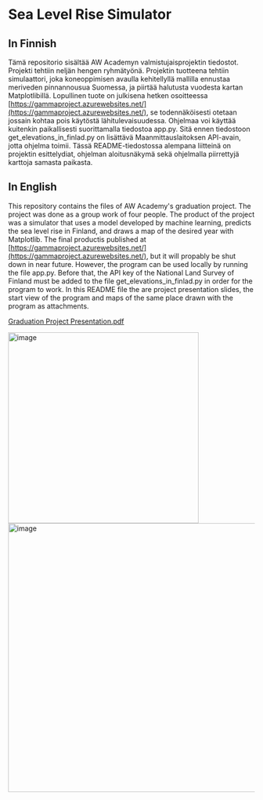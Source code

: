 # Sea Level Rise Simulator

## In Finnish
Tämä repositorio sisältää AW Academyn valmistujaisprojektin tiedostot. Projekti tehtiin neljän hengen ryhmätyönä. Projektin tuotteena tehtiin simulaattori, joka koneoppimisen avaulla kehitellyllä mallilla ennustaa meriveden pinnannousua Suomessa, ja piirtää halutusta vuodesta kartan Matplotlibillä. Lopullinen tuote on julkisena hetken osoitteessa [https://gammaproject.azurewebsites.net/](https://gammaproject.azurewebsites.net/), se todennäköisesti otetaan jossain kohtaa pois käytöstä lähitulevaisuudessa. Ohjelmaa voi käyttää kuitenkin paikallisesti suorittamalla tiedostoa app.py. Sitä ennen tiedostoon get_elevations_in_finlad.py on lisättävä Maanmittauslaitoksen API-avain, jotta ohjelma toimii. Tässä README-tiedostossa alempana liitteinä on projektin esittelydiat, ohjelman aloitusnäkymä sekä ohjelmalla piirrettyjä karttoja samasta paikasta.

## In English
This repository contains the files of AW Academy's graduation project. The project was done as a group work of four people. The product of the project was a simulator that uses a model developed by machine learning, predicts the sea level rise in Finland, and draws a map of the desired year with Matplotlib. The final productis published at [https://gammaproject.azurewebsites.net/](https://gammaproject.azurewebsites.net/), but it will propably be shut down in near future. However, the program can be used locally by running the file app.py. Before that, the API key of the National Land Survey of Finland must be added to the file get_elevations_in_finlad.py in order for the program to work. In this README file the are project presentation slides, the start view of the program and maps of the same place drawn with the program as attachments.

[Graduation Project Presentation.pdf](https://github.com/jussiiih/sea-level-rise-simulator/files/14974587/Graduation.Project.Presentation.pdf)

<img width="389" alt="image" src="https://github.com/jussiiih/sea-level-rise-simulator/assets/107620116/f1ab2aa4-d368-49c9-85ef-6b872bf1e22d">
<img width="548" alt="image" src="https://github.com/jussiiih/sea-level-rise-simulator/assets/107620116/96726fd7-cb0b-4db5-ba1d-c1665a9470d5">
